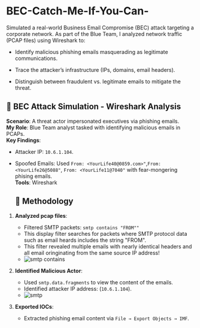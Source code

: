 # BEC-Catch-Me-If-You-Can-

Simulated a real-world Business Email Compromise (BEC) attack targeting a corporate network. As part of the Blue Team, I analyzed network traffic (PCAP files) using Wireshark to:

- Identify malicious phishing emails masquerading as legitimate communications.

- Trace the attacker’s infrastructure (IPs, domains, email headers).

- Distinguish between fraudulent vs. legitimate emails to mitigate the threat.

## 🔐 BEC Attack Simulation - Wireshark Analysis  
**Scenario**: A threat actor impersonated executives via phishing emails.  
**My Role**: Blue Team analyst tasked with identifying malicious emails in PCAPs.  
**Key Findings**:  
- Attacker IP: `10.6.1.104`.  
- Spoofed Emails: Used `From: <YourLife40@0859.com>"`,`From: <YourLife26@5088"`, `From: <YourLife11@7040"` with fear-mongering phising emails.  
**Tools**: Wireshark

  ## 📝 Methodology
1. **Analyzed pcap files**:
   - Filtered SMTP packets: `smtp contains "FROM""`
   - This display filter searches for packets where SMTP protocol data such as email heards includes the string "FROM".
   - This filter revealed multiple emails with nearly identical headers and all email oringinating from the same source IP address!
   - ![smtp contains](https://github.com/user-attachments/assets/e9782614-da48-4a4a-88cc-2bc36047dd05)

2. **Identified Malicious Actor**:
   - Used `smtp.data.fragments` to view the content of the emails.
   - Identified attacker IP address: (`10.6.1.104`).
   - ![smtp](https://github.com/user-attachments/assets/74360889-79fa-48d8-ad40-7aace5ddd1cd)
3. **Exported IOCs**:
   - Extracted phishing email content via `File → Export Objects → IMF`.


